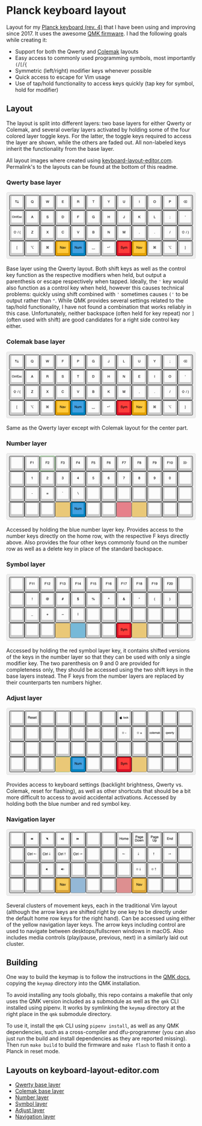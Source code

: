 # Planck keyboard layout

Layout for my [Planck keyboard (rev. 4)][planck] that I have been using and
improving since 2017. It uses the awesome [QMK firmware][qmk]. I had the
following goals while creating it:

* Support for both the Qwerty and [Colemak](https://colemak.com/) layouts
* Easy access to commonly used programming symbols, most importantly `(`/`[`/`{`
* Symmetric (left/right) modifier keys whenever possible
* Quick access to escape for Vim usage
* Use of tap/hold functionality to access keys quickly (tap key for symbol, hold
  for modifier)

## Layout

The layout is split into different layers: two base layers for either Qwerty or
Colemak, and several overlay layers activated by holding some of the four
colored layer toggle keys. For the latter, the toggle keys required to access
the layer are shown, while the others are faded out. All non-labeled keys
inherit the functionality from the base layer.

All layout images where created using [keyboard-layout-editor.com][kle].
Permalink's to the layouts can be found at the bottom of this readme.

### Qwerty base layer

![Qwerty base layer](images/qwerty.png)

Base layer using the Qwerty layout. Both shift keys as well as the control key
function as the respective modifiers when held, but output a parenthesis or
escape respectively when tapped. Ideally, the `'` key would also function as a
control key when held, however this causes technical problems: quickly using
shift combined with `'` sometimes causes `('` to be output rather than `"`.
While QMK provides several settings related to the tap/hold functionality, I
have not found a combination that works reliably in this case. Unfortunately,
neither backspace (often held for key repeat) nor `]` (often used with shift)
are good candidates for a right side control key either.

### Colemak base layer

![Colemak base layer](images/colemak.png)

Same as the Qwerty layer except with Colemak layout for the center part.

### Number layer

![Number layer](images/number.png)

Accessed by holding the blue number layer key.  Provides access to the number
keys directly on the home row, with the respective F keys directly above. Also
provides the four other keys commonly found on the number row as well as a
delete key in place of the standard backspace.

### Symbol layer

![Symbol layer](images/symbol.png)

Accessed by holding the red symbol layer key, it contains shifted versions of
the keys in the number layer so that they can be used with only a single
modifier key. The two parenthesis on 9 and 0 are provided for completeness only,
they should be accessed using the two shift keys in the base layers instead. The
F keys from the number layers are replaced by their counterparts ten numbers
higher.

### Adjust layer

![Adjust layer](images/adjust.png)

Provides access to keyboard settings (backlight brightness, Qwerty vs. Colemak,
reset for flashing), as well as other shortcuts that should be a bit more
difficult to access to avoid accidental activations. Accessed by holding both
the blue number and red symbol key.

### Navigation layer

![Navigation layer](images/navigate.png)

Several clusters of movement keys, each in the traditional Vim layout (although
the arrow keys are shifted right by one key to be directly under the default
home row keys for the right hand). Can be accessed using either of the yellow
navigation layer keys. The arrow keys including control are used to navigate
between desktops/fullscreen windows in macOS. Also includes media controls
(play/pause, previous, next) in a similarly laid out cluster.

## Building

One way to build the keymap is to follow the instructions in the
[QMK docs][qmk-docs], copying the `keymap` directory into the QMK installation.

To avoid installing any tools globally, this repo contains a makefile that only
uses the QMK version included as a submodule as well as the `qmk` CLI installed
using pipenv. It works by symlinking the `keymap` directory at the right place
in the `qmk` submodule directory.

To use it, install the `qmk` CLI using `pipenv install`, as well as any QMK
dependencies, such as a cross-compiler and dfu-programmer (you can also just run
the build and install dependencies as they are reported missing). Then run
`make build` to build the firmware and `make flash` to flash it onto a Planck in
reset mode.

## Layouts on keyboard-layout-editor.com

* [Qwerty base layer](http://www.keyboard-layout-editor.com/##@@_a:7%3B&=%E2%86%B9&=Q&=W&=E&=R&=T&=Y&=U&=I&=O&=P&=%3Ci%20class%2F='mss%20mss-Unicode-BackSpace-DeleteLeft-Big-2'%3E%3C%2F%2Fi%3E%3B&@_f:2%3B&=Ctrl%2F%2FEsc&_f:3%3B&=A&=S&=D&=F&=G&=H&=J&=K&=L&=%2F%3B&='%3B&@=%E2%87%A7%20%2F%2F%20(&=Z&=X&=C&=V&=B&=N&=M&=,&=.&=%2F%2F&=%E2%87%A7%20%2F%2F%20)%3B&@=%5B&=%3Ci%20class%2F='mss%20mss-Unicode-Option-3'%3E%3C%2F%2Fi%3E&=%3Ci%20class%2F='mss%20mss-Unicode-Command-3'%3E%3C%2F%2Fi%3E&_c=%23e5a100%3B&=Nav&_c=%230084c2%3B&=Num&_c=%23cccccc&sm=cherry%3B&=%E2%90%A3&_sm=%3B&=%3Ci%20class%2F='kb%20kb-Return-2'%3E%3C%2F%2Fi%3E&_c=%23dd1126%3B&=Sym&_c=%23e5a100%3B&=Nav&_c=%23cccccc%3B&=%3Ci%20class%2F='mss%20mss-Unicode-Command-3'%3E%3C%2F%2Fi%3E&=%3Ci%20class%2F='mss%20mss-Unicode-Option-3'%3E%3C%2F%2Fi%3E&=%5D)
* [Colemak base layer](http://www.keyboard-layout-editor.com/##@@_a:7%3B&=%E2%86%B9&=Q&=W&=F&=P&=G&=J&=L&=U&=Y&=%2F%3B&=%3Ci%20class%2F='mss%20mss-Unicode-BackSpace-DeleteLeft-Big-2'%3E%3C%2F%2Fi%3E%3B&@_f:2%3B&=Ctrl%2F%2FEsc&_f:3%3B&=A&=R&=S&=T&=D&=H&=N&=E&=I&=O&='%3B&@=%E2%87%A7%20%2F%2F%20(&=Z&=X&=C&=V&=B&=K&=M&=,&=.&=%2F%2F&=%E2%87%A7%20%2F%2F%20)%3B&@=%5B&=%3Ci%20class%2F='mss%20mss-Unicode-Option-3'%3E%3C%2F%2Fi%3E&=%3Ci%20class%2F='mss%20mss-Unicode-Command-3'%3E%3C%2F%2Fi%3E&_c=%23e5a100%3B&=Nav&_c=%230084c2%3B&=Num&_c=%23cccccc&sm=cherry%3B&=%E2%90%A3&_sm=%3B&=%3Ci%20class%2F='kb%20kb-Return-2'%3E%3C%2F%2Fi%3E&_c=%23dd1126%3B&=Sym&_c=%23e5a100%3B&=Nav&_c=%23cccccc%3B&=%3Ci%20class%2F='mss%20mss-Unicode-Command-3'%3E%3C%2F%2Fi%3E&=%3Ci%20class%2F='mss%20mss-Unicode-Option-3'%3E%3C%2F%2Fi%3E&=%5D)
* [Number layer](http://www.keyboard-layout-editor.com/##@@_a:7%3B&=&=F1&=F2&=F3&=F4&=F5&=F6&=F7&=F8&=F9&=F10&=%3Ci%20class%2F='mss%20mss-Unicode-DeleteRight-Big-2'%3E%3C%2F%2Fi%3E%3B&@_f:2%3B&=&_f:3%3B&=1&=2&=3&=4&=5&=6&=7&=8&=9&=0&=%3B&@=&=-&=%2F=&=%60&=%5C&=&=&=&=&=&=&=%3B&@=&=&=&_c=%23e5a100&g:true%3B&=Nav&_c=%230084c2&g:false%3B&=Num&_c=%23cccccc&sm=cherry%3B&=&=&_c=%23dd1126&g:true%3B&=Sym&_c=%23e5a100%3B&=Nav&_c=%23cccccc&g:false%3B&=&=&=)
* [Symbol layer](http://www.keyboard-layout-editor.com/##@@_a:7%3B&=&=F11&=F12&=F13&=F14&=F15&=F16&=F17&=F18&=F19&=F20&=%3B&@_f:2%3B&=&_f:3%3B&=!&=%2F@&=%23&=$&=%25&=%5E&=%2F&&=*&=(&=)&=%3B&@=&=%2F_&=+&=~&=%7C&=&=&=&=&=&=&=%3B&@=&=&=&_c=%23e5a100&g:true%3B&=Nav&_c=%230084c2%3B&=Num&_c=%23cccccc&g:false&sm=cherry%3B&=&=&_c=%23dd1126%3B&=Sym&_c=%23e5a100&g:true%3B&=Nav&_c=%23cccccc&g:false%3B&=&=&=)
* [Adjust layer](http://www.keyboard-layout-editor.com/##@@_a:7%3B&=&=Reset&=&=&=&=&=&_f:2%3B&=%3Ci%20class%2F='kb%20kb-logo-apple'%3E%3C%2F%2Fi%3E%20lock&_f:3%3B&=&=&=&=%3B&@_f:2%3B&=&_f:3%3B&=&=&=&=&=&=&=%3Ci%20class%2F='kb%20kb-Unicode-Screen-Bright'%3E%3C%2F%2Fi%3E-&=%3Ci%20class%2F='kb%20kb-Unicode-Screen-Bright'%3E%3C%2F%2Fi%3E+&_f:2%3B&=colemak&=qwerty&_f:3%3B&=%3B&@=&=&=&=&=&=&=&=&=&=&=&=%3B&@=&=&=&_c=%23e5a100&g:true%3B&=Nav&_c=%230084c2&g:false%3B&=Num&_c=%23cccccc&sm=cherry%3B&=&=&_c=%23dd1126%3B&=Sym&_c=%23e5a100&g:true%3B&=Nav&_c=%23cccccc&g:false%3B&=&=&=)
* [Navigation layer](http://www.keyboard-layout-editor.com/##@@_a:7%3B&=&=%3Ci%20class%2F='kb%20kb-Multimedia-Rewind'%3E%3C%2F%2Fi%3E&=%3Ci%20class%2F='kb%20kb-Multimedia-Mute-1'%3E%3C%2F%2Fi%3E&=%3Ci%20class%2F='kb%20kb-Multimedia-Play-Pause'%3E%3C%2F%2Fi%3E&=%3Ci%20class%2F='kb%20kb-Multimedia-FastForwar'%3E%3C%2F%2Fi%3E&=&=&=Home&=Page%20Down&=Page%20Up&=End&=%3B&@_f:2%3B&=&_f:3%3B&=Ctrl%20%3Ci%20class%2F='kb%20kb-Arrows-Left'%3E%3C%2F%2Fi%3E&=Ctrl%20%3Ci%20class%2F='kb%20kb-Arrows-Down'%3E%3C%2F%2Fi%3E&=Ctrl%20%3Ci%20class%2F='kb%20kb-Arrows-Up'%3E%3C%2F%2Fi%3E&=Ctrl%20%3Ci%20class%2F='kb%20kb-Arrows-Right'%3E%3C%2F%2Fi%3E&=&=&=%3Ci%20class%2F='kb%20kb-Arrows-Left'%3E%3C%2F%2Fi%3E&=%3Ci%20class%2F='kb%20kb-Arrows-Down'%3E%3C%2F%2Fi%3E&=%3Ci%20class%2F='kb%20kb-Arrows-Up'%3E%3C%2F%2Fi%3E&=%3Ci%20class%2F='kb%20kb-Arrows-Right'%3E%3C%2F%2Fi%3E&=%3B&@=&=&=%3Ci%20class%2F='kb%20kb-Multimedia-Volume-Down-1'%3E%3C%2F%2Fi%3E&=%3Ci%20class%2F='kb%20kb-Multimedia-Volume-Up-1'%3E%3C%2F%2Fi%3E&=&=&=&=&=%3Ci%20class%2F='kb%20kb-Unicode-Screen-Bright'%3E%3C%2F%2Fi%3E%3Ci%20class%2F='kb%20kb-Arrows-Down'%3E%3C%2F%2Fi%3E&=%3Ci%20class%2F='kb%20kb-Unicode-Screen-Bright'%3E%3C%2F%2Fi%3E%3Ci%20class%2F='kb%20kb-Arrows-Up'%3E%3C%2F%2Fi%3E&=&=%3B&@=&=&=&_c=%23e5a100%3B&=Nav&_c=%230084c2&g:true%3B&=Num&_c=%23cccccc&g:false&sm=cherry%3B&=&=&_c=%23dd1126&g:true%3B&=Sym&_c=%23e5a100&g:false%3B&=Nav&_c=%23cccccc%3B&=&=&=)

[kle]: http://www.keyboard-layout-editor.com/
[qmk]: https://github.com/qmk/qmk_firmware
[qmk-docs]: https://docs.qmk.fm/
[planck]: https://olkb.com/collections/planck
